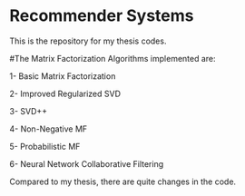 # Recommender Systems
This is the repository for my thesis codes. 

#The Matrix Factorization Algorithms implemented are:

1- Basic Matrix Factorization

2- Improved Regularized SVD 

3- SVD++ 

4- Non-Negative MF

5- Probabilistic MF 

6- Neural Network Collaborative Filtering 


Compared to my thesis, there are quite changes in the code.

